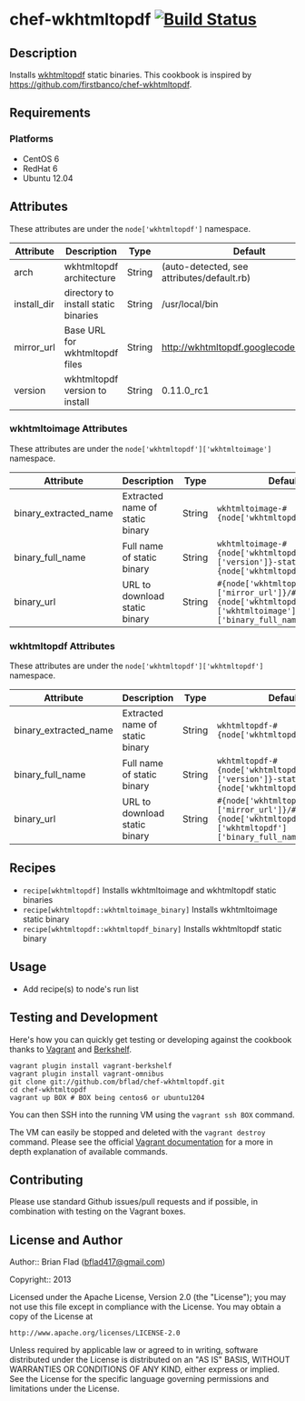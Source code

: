 # chef-wkhtmltopdf [![Build Status](https://secure.travis-ci.org/bflad/chef-wkhtmltopdf.png?branch=master)](http://travis-ci.org/bflad/chef-wkhtmltopdf)

## Description

Installs [wkhtmltopdf](http://code.google.com/p/wkhtmltopdf/) static binaries. This cookbook is inspired by https://github.com/firstbanco/chef-wkhtmltopdf.

## Requirements

### Platforms

* CentOS 6
* RedHat 6
* Ubuntu 12.04

## Attributes

These attributes are under the `node['wkhtmltopdf']` namespace.

Attribute | Description | Type | Default
----------|-------------|------|--------
arch | wkhtmltopdf architecture | String | (auto-detected, see attributes/default.rb)
install_dir | directory to install static binaries | String | /usr/local/bin
mirror_url | Base URL for wkhtmltopdf files | String | http://wkhtmltopdf.googlecode.com/files
version | wkhtmltopdf version to install | String | 0.11.0_rc1

### wkhtmltoimage Attributes

These attributes are under the `node['wkhtmltopdf']['wkhtmltoimage']` namespace.

Attribute | Description | Type | Default
----------|-------------|------|--------
binary_extracted_name | Extracted name of static binary | String | `wkhtmltoimage-#{node['wkhtmltopdf']['arch']}`
binary_full_name | Full name of static binary | String | `wkhtmltoimage-#{node['wkhtmltopdf']['version']}-static-#{node['wkhtmltopdf']['arch']}`
binary_url | URL to download static binary | String | `#{node['wkhtmltopdf']['mirror_url']}/#{node['wkhtmltopdf']['wkhtmltoimage']['binary_full_name']}.tar.bz2`

### wkhtmltopdf Attributes

These attributes are under the `node['wkhtmltopdf']['wkhtmltopdf']` namespace.

Attribute | Description | Type | Default
----------|-------------|------|--------
binary_extracted_name | Extracted name of static binary | String | `wkhtmltopdf-#{node['wkhtmltopdf']['arch']}`
binary_full_name | Full name of static binary | String | `wkhtmltopdf-#{node['wkhtmltopdf']['version']}-static-#{node['wkhtmltopdf']['arch']}`
binary_url | URL to download static binary | String | `#{node['wkhtmltopdf']['mirror_url']}/#{node['wkhtmltopdf']['wkhtmltopdf']['binary_full_name']}.tar.bz2`

## Recipes

* `recipe[wkhtmltopdf]` Installs wkhtmltoimage and wkhtmltopdf static binaries
* `recipe[wkhtmltopdf::wkhtmltoimage_binary]` Installs wkhtmltoimage static binary
* `recipe[wkhtmltopdf::wkhtmltopdf_binary]` Installs wkhtmltopdf static binary

## Usage

* Add recipe(s) to node's run list

## Testing and Development

Here's how you can quickly get testing or developing against the cookbook thanks to [Vagrant](http://vagrantup.com/) and [Berkshelf](http://berkshelf.com/).

    vagrant plugin install vagrant-berkshelf
    vagrant plugin install vagrant-omnibus
    git clone git://github.com/bflad/chef-wkhtmltopdf.git
    cd chef-wkhtmltopdf
    vagrant up BOX # BOX being centos6 or ubuntu1204

You can then SSH into the running VM using the `vagrant ssh BOX` command.

The VM can easily be stopped and deleted with the `vagrant destroy` command. Please see the official [Vagrant documentation](http://docs.vagrantup.com/v2/cli/index.html) for a more in depth explanation of available commands.

## Contributing

Please use standard Github issues/pull requests and if possible, in combination with testing on the Vagrant boxes.

## License and Author

Author:: Brian Flad (<bflad417@gmail.com>)

Copyright:: 2013

Licensed under the Apache License, Version 2.0 (the "License");
you may not use this file except in compliance with the License.
You may obtain a copy of the License at

    http://www.apache.org/licenses/LICENSE-2.0

Unless required by applicable law or agreed to in writing, software
distributed under the License is distributed on an "AS IS" BASIS,
WITHOUT WARRANTIES OR CONDITIONS OF ANY KIND, either express or implied.
See the License for the specific language governing permissions and
limitations under the License.
